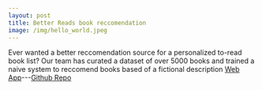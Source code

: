 ```yaml
---
layout: post
title: Better Reads book reccomendation
image: /img/hello_world.jpeg
---
```


Ever wanted a better reccomendation source for a personalized to-read book list? Our team has curated a dataset of over 5000 books and trained a naive system to reccomend books based of a fictional description [Web App](https://betterreads.now.sh/)---[Github Repo](https://github.com/better-reads-9-20)
